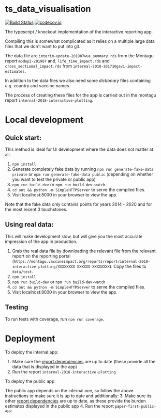 # ts_data_visualisation

[![Build Status](https://travis-ci.org/vimc/ts_data_visualisation.svg?branch=master )](https://travis-ci.org/vimc/ts_data_visualisation)
[![codecov.io](https://codecov.io/github/vimc/ts_data_visualisation/coverage.svg?branch=master)](https://codecov.io/github/vimc/ts_data_visualisation?branch=master)

The typescript / knockout implementation of the interactive reporting app.

Compiling this is somewhat complicated as it relies on a multiple large data
files that we don't want to put into git.

The data file are `interim-update-201907wue_summary.rds` from the Montagu report
`modup2-201907` and, `life_time_impact.rds` and `cross_sectional_impact.rds`
from `internal-2018-201710gavi-impact-estimates`.

In addition to the data files we also need some _dictionary_ files containing
_e.g._ country and vaccine names.

The process of creating these files for the app is carried out in the montagu
report `internal-2018-interactive-plotting`.

# Local development

## Quick start:
This method is ideal for UI development where the data does not matter at all.
1. `npm install`
1. Generate completely fake data by running `npm run generate-fake-data private` or `npm run generate-fake-data public` (depending on whether you want to test the private or public app)
1. `npm run build-dev` or `npm run build-dev-watch`
1. `cd out && python -m SimpleHTTPServer` to serve the compiled files.
1. Visit localhost:8000 in your browser to view the app.

Note that the fake data only contains points for years 2014 - 2020 and for the
most recent 3 touchstones.

## Using real data:
This will make development slow, but will give you the most accurate impression
of the app in production.
1. Grab the real data file by downloading the relevant file from the relevant
report on the reporting portal
(`https://montagu.vaccineimpact.org/reports/report/internal-2018-interactive-plotting/XXXXXXXX-XXXXXX-XXXXXXXX`). 
Copy the files to `data/test`.
1. `npm install`
1. `npm run build-dev` or `npm run build-dev-watch`
1. `cd out && python -m SimpleHTTPServer` to serve the compiled files.
1. Visit localhost:8000 in your browser to view the app.

## Testing
To run tests with coverage, run `npm run coverage`.

# Deployment

To deploy the internal app:

1. Make sure the [report dependencies](https://github.com/vimc/montagu-reports/blob/master/src/internal-2018-interactive-plotting/orderly.yml#L88) 
are up to date (these provide all the data that is displayed in the app)
2. Run the report `internal-2018-interactive-plotting`

To deploy the public app:

The public app depends on the internal one, so follow the above instructions to make sure it is up to date and additionally:
3. Make sure its other [report dependencies](https://github.com/vimc/montagu-reports/blob/master/src/paper-first-public-app/orderly.yml#L54) 
are up to date, as these provide the burden estimates displayed in the public app
4. Run the report `paper-first-public-app`
